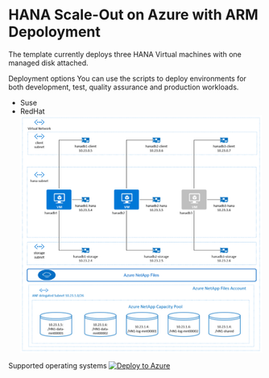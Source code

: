 # HANA Scale-Out on Azure with ARM Depoloyment
The template currently deploys three HANA Virtual machines with one managed disk attached.

Deployment options
You can use the scripts to deploy environments for both development, test, quality assurance and production workloads.
- Suse
- RedHat
![Deployment Architecture](Architecture.png)

Supported operating systems
[![Deploy to Azure](http://azuredeploy.net/deploybutton.png)](https://portal.azure.com/#create/Microsoft.Template/uri/https%3A%2F%2Fraw.githubusercontent.com%2Fprasroy%2Fhanaonazurearm%2Fmaster%2Fhdb-scaleout%2Fhdb-scaleout.json)